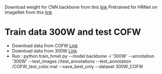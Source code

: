 Download weight for CNN backbone from this [link](https://drive.google.com/drive/folders/1sOXYoV_EIkdZRm0ROErQlmK-r-RG8m7o?usp=sharing)
Pretrained for HRNet on ImageNet from this [link](https://github.com/HRNet/HRNet-Facial-Landmark-Detection)
# Train data 300W and test COFW
* Download data from COFW [Link](https://drive.google.com/file/d/1bL0wl8lGTt3083qcaUwUXYT3EYX2g6Zj/view?usp=sharing')
* Download data from 300W [Link](https://ibug.doc.ic.ac.uk/resources/facial-point-annotations/)
* Run : python train_hrnet.py  --model backbone -i '300W' --annotation '300W' --test_images //test_annotations --test_annotation /COFW_test_color.mat --save_best_only --dataset 300W_COFW